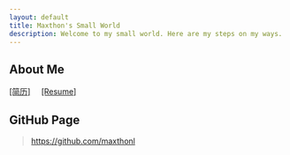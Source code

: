 ```yaml
---
layout: default
title: Maxthon's Small World
description: Welcome to my small world. Here are my steps on my ways.
---
```

## About Me
[[简历]](./resume/myself-zh.html) &nbsp; &nbsp; [[Resume]](./resume/myself-en.html)

## GitHub Page
>  
> https://github.com/maxthonl
>
